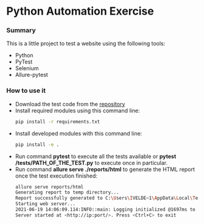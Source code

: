# Python Automation Exercise

### Summary
This is a little project to test a website using the following tools:
* Python
* PyTest
* Selenium
* Allure-pytest

### How to use it
* Download the test code from the [repository](https://github.com/nashoshinoda/python_automation_exercise) 
* Install required modules using this command line:
    ```sh
    pip install -r requirements.txt
    ```
* Install developed modules with this command line:
    ```sh
    pip install -e .
    ```
* Run command **pytest** to execute all the tests available or **pytest /tests/PATH_OF_THE_TEST.py** to execute once in particular.
* Run command **allure serve ./reports/html** to generate the HTML report once the test execution finished:
    ```sh
    allure serve reports/html
    Generating report to temp directory...
    Report successfully generated to C:\Users\IVELDE~1\AppData\Local\Temp\16445734970921447855\allure-report
    Starting web server...
    2021-06-19 14:06:09.114:INFO::main: Logging initialized @1697ms to org.eclipse.jetty.util.log.StdErrLog
    Server started at <http://ip:port/>. Press <Ctrl+C> to exit
    ```
